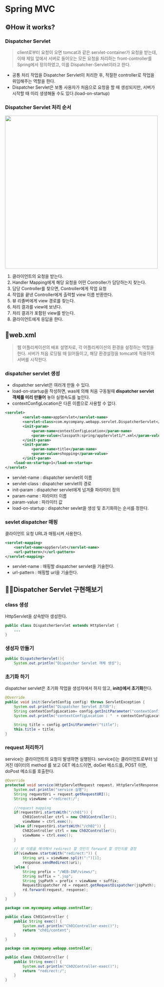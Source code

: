 
# Spring MVC

## ⚙How it works?


### Dispatcher Servlet
> client로부터 요청이 오면 tomcat과 같은 servlet-container가 요청을 받는데, 이때 제일 앞에서 서버로 들어오는 모든 요청을 처리하는 front-controller를 Spring에서 정의하였고, 이를 Dispatcher-Servlet이라고 한다.
-  공통 처리 작업을 Dispatcher Servlet이 처리한 후, 적절한 controller로 작업을 위임해주는 역할을 한다.
- Dispatcher Servlet은 보통 사용자가 처음으로 요청을 할 때 생성되지만, 서버가 시작할 때 미리 생생해둘 수도 있다.(load-on-startup)


### Dispatcher Servlet 처리 순서
<img src="https://user-images.githubusercontent.com/47289479/131480029-b495b6a0-fe8c-4836-8fff-9af0cb5f1794.png" width="500"/>

1. 클라이언트의 요청을 받는다.
2. Handler Mapping에게 해당 요청을 어떤 Controller가 담당하는지 찾는다.
3. 담당 Controller를 찾으면, Controller에게 작업 요청
4. 작업을 끝낸 Controller에게 출력할 view 이름 반환한다.
5. 뷰 리졸버에게 view 경로를 찾는다.
6. 처리 결과를 view에  보낸다.
7. 처리 결과가 포함된 view를 받는다.
8. 클라이언트에게 응답을 한다.

## 📃web.xml
> 웹 어플리케이션의 배포 설명자로, 각 어플리케이션의 환경을 설정하는 역할을 한다.
서버가 처음 로딩될 때 읽어들이고, 해당 환경설정을 tomcat에 적용하여 서버를 시작한다.

### dispatcher servlet 생성
- dispatcher servlet은 여러개 만들 수 있다.
- load-on-startup을 작성하면, was에 의해 처음 구동될때 **dispatcher servlet 객체를 미리 만들어** 놓아 실행속도를 높인다.
- contextConfigLocation은 다른 이름으로 사용할 수 없다.
```xml
<servlet>
		<servlet-name>appServlet</servlet-name>
		<servlet-class>com.mycompany.webapp.servlet.DispatcherServlet</servlet-class>
		<init-param>
			<param-name>contextConfigLocation</param-name> 
			<param-value>classpath:spring/appServlet1/*.xml</param-value> 
		</init-param>
		<init-param>
			<param-name>title</param-name>
			<param-value>shopping</param-value>
		</init-param>
	<load-on-startup>1</load-on-startup> 
</servlet>
```
- servlet-name : dispatcher servlet의 이름
- servlet-class : dispatcher servlet의 경로
- init-param : dispatcher servlet에게 넘겨줄 파라미터 정의
- param-name : 파라미터 이름
- param-value : 파라미터 값
- load-on-startup : dispatcher sevlet을 생성 및 초기화하는 순서를 정한다. 

### sevlet dispatcher 매핑
 클라이언트 요청 URL과 매핑시켜 사용한다.
```xml
<servlet-mapping>
	<servlet-name>appServlet</servlet-name> 
	<url-pattern>/</url-pattern>
</servlet-mapping>
```
- servlet-name : 매핑할 dispatcher servlet을 기술한다.
- url-pattern : 매핑할 url을 기술한다.



## 👨‍💻Dispatcher Servlet 구현해보기

### class 생성
HttpServlet을 상속받아 생성한다.
```java
public class DispatcherServlet extends HttpServlet {
	...
}
```

### 생성자 만들기
```java
public DispatcherServlet(){
	System.out.println("Dispatcher Servlet 객체 생성");
```

### 초기화 하기
dispatcher servlet은 초기화 작업을 생성자에서 하지 않고, **init()에서 초기화**한다.
```java
@Override
public void init(ServletConfig config) throws ServletException {
	System.out.println("Dispatcher Servlet 초기화");
	String contextConfigLocation= config.getInitParameter("contextConfigLocation");
	System.out.println("contextConfigLocation : "  + contextConfigLocation);
	
	String title = config.getInitParameter("title");
	this.title = title;
}
```

### request 처리하기
service는 클라이언트의 요청이 발생하면 실행된다.
service()는 클라이언트로부터 넘겨진 데이터의 method 를 보고 GET 메소드이면, doGet 메소드를, POST 이면, doPost 메소드를 호출한다.
```java
@Override
protected void service(HttpServletRequest request, HttpServletResponse response) throws ServletException, IOException{
	System.out.println("service 실행");
	String requestUri = request.getRequestURI(); 
	String viewName ="redirect:/";
	
	//request mapping 
	if(requestUri.startsWith("/ch01")) { 
		Ch01Controller ctrl = new Ch01Controller();
		viewName = ctrl.exec();
	}else if(requestUri.startsWith("/ch02")) {
		Ch02Controller ctrl = new Ch02Controller();
		viewName = ctrl.exec();
	}
	
	// 뷰 이름을 해석해서 redirect 할 것인지 forward 할 것인지를 결정
	if(viewName.startsWith("redirect:")) {
		String uri = viewName.split(":")[1];
		response.sendRedirect(uri);  
	}else {
		String prefix = "/WEB-INF/views/";
		String suffix = ".jsp";
		String jspPath = prefix + viewName + suffix;
		RequestDispatcher rd = request.getRequestDispatcher(jspPath);
		rd.forward(request, response);
	}
}
```
```java
package com.mycompany.webapp.controller;

public class Ch01Controller {
	public String exec() {
		System.out.println("Ch01Controller-exec()");
		return "ch01/content";
	}
}
```
```java
package com.mycompany.webapp.controller;

public class Ch02Controller {
	public String exec() {
		System.out.println("Ch02Controller-exec()");
		return "redirect:/";
	}
}
```